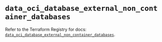 # `data_oci_database_external_non_container_databases`

Refer to the Terraform Registry for docs: [`data_oci_database_external_non_container_databases`](https://registry.terraform.io/providers/oracle/oci/6.18.0/docs/data-sources/database_external_non_container_databases).
